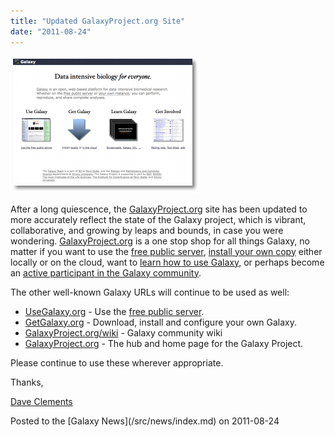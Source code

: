 ```yaml
---
title: "Updated GalaxyProject.org Site"
date: "2011-08-24"
---
```


<div class='right'><a href='http://galaxyproject.org/'><img src="/src/images/screenshots/GalaxyProjectOrg.png" alt="GalaxyProject.org" /></a></div>

After a long quiescence, the [GalaxyProject.org](http://galaxyproject.org) site has been updated to more accurately reflect the state of the Galaxy project, which is vibrant, collaborative, and growing by leaps and bounds, in case you were wondering.  [GalaxyProject.org](http://galaxyproject.org) is a one stop shop for all things Galaxy, no matter if you want to use the [free public server](/src/main/index.md), [install your own copy](/src/admin/get-galaxy/index.md) either locally or on the cloud, want to [learn how to use Galaxy](/src/learn/index.md), or perhaps become an [active participant in the Galaxy community](/src/get-involved/index.md).

The other well-known Galaxy URLs will continue to be used as well:
* [UseGalaxy.org](http://usegalaxy.org/) - Use the [free public server](/src/main/index.md).
* [GetGalaxy.org](http://getgalaxy.org/) - Download, install and configure your own Galaxy.
* [GalaxyProject.org/wiki](http://galaxyproject.org/wiki/) - Galaxy community wiki
* [GalaxyProject.org](http://galaxyproject.org/) - The hub and home page for the Galaxy Project.

Please continue to use these wherever appropriate.

Thanks,

[Dave Clements](/src/people/dave-clements/index.md)

<div class='newsItemFooter'>Posted to the [Galaxy News](/src/news/index.md) on 2011-08-24</div>

